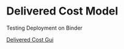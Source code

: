 # Delivered Cost Model
Testing Deployment on Binder

[Delivered Cost Gui](https://mybinder.org/v2/gh/jshogland/DeliverdCostGUI/HEAD?urlpath=voila%2Frender%2Fhttps%3A%2F%2Fgithub.com%2Fjshogland%2FDeliverdCostGUI%2Fblob%2Fmain%2Findex.ipynb)
